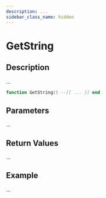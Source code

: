 ```yaml
---
description: ...
sidebar_class_name: hidden
---
```


# GetString

## Description

...

```lua
function GetString() --[[ ... ]] end
```

## Parameters

...

## Return Values

...

## Example

...

